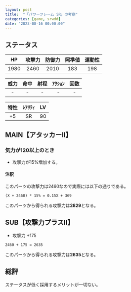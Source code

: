 ```yaml
---
layout: post
title:  "「パワーフレーム SR」の考察"
categories: [game, srwdd]
date: "2023-08-16 00:00:00"
---
```


## ステータス

| HP |攻撃力|防御力|照準値|運動性|
|:--:|:---:|:---:|:---:|:---:|
|1980| 2460| 2010|  183|  198|

|威力 |命中 |射程|ｱｸｼｮﾝ|回数|
|:--:|:---:|:-:|:--:|:--:|
|   -|    -|  -|   -|   -|

|特性|ﾚｱﾘﾃｨ|LV |
|:-:|:--:|:-:|
| +5|  SR| 90|

## MAIN【アタッカーⅡ】
### 気力が120以上のとき
- 攻撃力が15%増加する。
#### 注釈
このパーツの攻撃力は2460なので実際には以下の通りである。

```
(X + 2460) * 15% = 0.15X + 369
```

このパーツから得られる攻撃力は**2829**となる。

## SUB【攻撃力プラスⅡ】
- 攻撃力 +175

```
2460 + 175 = 2635
```

このパーツから得られる攻撃力は**2635**となる。

## 総評

ステータスが低く採用するメリットが一切ない。
